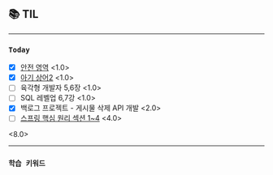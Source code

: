 ## 📚 TIL

---

### `Today`
- [X] [안전 영역](https://www.acmicpc.net/problem/2468) <1.0>
- [X] [아기 상어2](https://www.acmicpc.net/problem/17086) <1.0>
- [ ] 육각형 개발자 5,6장 <1.0>
- [ ] SQL 레벨업 6,7강 <1.0>
- [X] 백로그 프로젝트 - 게시물 삭제 API 개발 <2.0>
- [ ] [스프링 핵심 원리 섹션 1~4](https://www.inflearn.com/course/%EC%8A%A4%ED%94%84%EB%A7%81-%ED%95%B5%EC%8B%AC-%EC%9B%90%EB%A6%AC-%EA%B8%B0%EB%B3%B8%ED%8E%B8?_gl=1*14vy9ir*_ga*MTcyOTY0MDA5NC4xNjkyOTEzMDUz*_ga_85V6SRKGJV*MTY5MjkxMzA1Mi4xLjEuMTY5Mjk5Nzg2MS42MC4wLjA.) <4.0>

<8.0>

---

### `학습 키워드`
